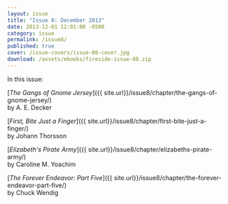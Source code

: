```yaml
---
layout: issue
title: "Issue 8: December 2013"
date: 2013-12-01 12:01:00 -0500
category: issue
permalink: /issue8/
published: true
cover: /issue-covers/issue-08-cover.jpg
download: /assets/ebooks/fireside-issue-08.zip
---
```


In this issue:

[_The Gangs of Gnome Jersey_]({{ site.url}}/issue8/chapter/the-gangs-of-gnome-jersey/)<br/>
by A. E. Decker

[_First, Bite Just a Finger_]({{ site.url}}/issue8/chapter/first-bite-just-a-finger/)<br/>
by Johann Thorsson

[_Elizabeth's Pirate Army_]({{ site.url}}/issue8/chapter/elizabeths-pirate-army/)<br/>
by Caroline M. Yoachim

[_The Forever Endeavor: Part Five_]({{ site.url}}/issue8/chapter/the-forever-endeavor-part-five/)<br/>
by Chuck Wendig
